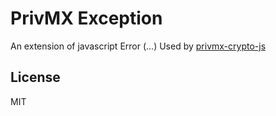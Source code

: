# PrivMX Exception

An extension of javascript Error (...)
Used by [privmx-crypto-js](https://github.com/simplito/privmx-crypto-js)

## License
MIT
